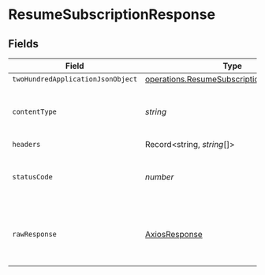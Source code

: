 # ResumeSubscriptionResponse


## Fields

| Field                                                                                                         | Type                                                                                                          | Required                                                                                                      | Description                                                                                                   |
| ------------------------------------------------------------------------------------------------------------- | ------------------------------------------------------------------------------------------------------------- | ------------------------------------------------------------------------------------------------------------- | ------------------------------------------------------------------------------------------------------------- |
| `twoHundredApplicationJsonObject`                                                                             | [operations.ResumeSubscriptionResponseBody](../../../sdk/models/operations/resumesubscriptionresponsebody.md) | :heavy_minus_sign:                                                                                            | OK                                                                                                            |
| `contentType`                                                                                                 | *string*                                                                                                      | :heavy_check_mark:                                                                                            | HTTP response content type for this operation                                                                 |
| `headers`                                                                                                     | Record<string, *string*[]>                                                                                    | :heavy_minus_sign:                                                                                            | N/A                                                                                                           |
| `statusCode`                                                                                                  | *number*                                                                                                      | :heavy_check_mark:                                                                                            | HTTP response status code for this operation                                                                  |
| `rawResponse`                                                                                                 | [AxiosResponse](https://axios-http.com/docs/res_schema)                                                       | :heavy_minus_sign:                                                                                            | Raw HTTP response; suitable for custom response parsing                                                       |